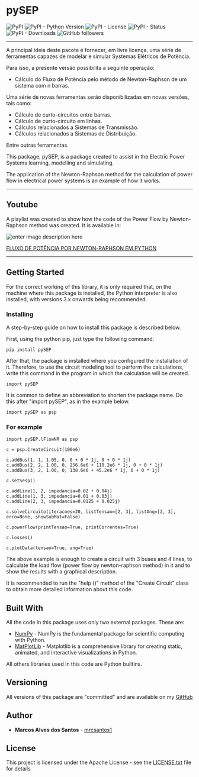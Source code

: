 # pySEP

![PyPI](https://img.shields.io/pypi/v/pySEP?style=plastic&logo=PyPi) ![PyPI - Python Version](https://img.shields.io/pypi/pyversions/pySEP?color=black&logo=python&logoColor=white&style=plastic) ![PyPI - License](https://img.shields.io/pypi/l/pySEP?color=red&style=plastic&logo=apache)  ![PyPI - Status](https://img.shields.io/pypi/status/pySEP?style=plastic) ![PyPI - Downloads](https://img.shields.io/pypi/dd/pySEP?color=blue&style=plastic) ![GitHub followers](https://img.shields.io/github/followers/mrcsantos1?label=Siga-me&logo=github&style=social) 

---

A principal ideia deste pacote é fornecer, em livre licença, uma série de ferramentas capazes de modelar e simular Systemas Elétricos de Potência.  

Para isso, a presente versão possibilita a seguinte operação: 

 - Cálculo do Fluxo de Potência pelo método de Newton-Raphson de um sistema com n barras. 
 
 Uma série de novas ferramentas serão disponibilizadas em novas versões, tais como: 
 
 
 - Cálculo de curto-circuitos entre barras.  
 - Cálculo de curto-circuito em linhas. 
 - Cálculos relacionados a Sistemas de Transmissão.   
 - Cálculos relacionados a Sistemas de Distribuição.   
 
 Entre outras ferramentas.
 
  
This package, pySEP, is a package created to assist in the Electric Power Systems learning, modelling and simulating.   
  
The application of the Newton-Raphson method for the calculation of power flow in electrical power systems is an example of how it works.

---

## Youtube

A playlist was created to show how the code of the Power Flow by Newton-Raphson method was created. It is available in:

![enter image description here](https://i.ytimg.com/vi/wHmq-bpv-Oo/hqdefault.jpg?sqp=-oaymwEXCNACELwBSFryq4qpAwkIARUAAIhCGAE=&rs=AOn4CLBOhZPCD5Lupd9udu2juM3BecwPQQ)

[FLUXO DE POTÊNCIA POR NEWTON-RAPHSON EM PYTHON](https://www.youtube.com/playlist?list=PLNOc51Usq3jgqOe4zmCNrXJ71SOBpa-TI)

---

## Getting Started

For the correct working of this library, it is only required that, on the machine where this package is installed, the Python interpreter is also installed, with versions 3.x onwards being recommended.

### Installing

A step-by-step guide on how to install this package is described below.

First, using the python pip, just type the following command.

```
pip install pySEP
```

After that, the package is installed where you configured the installation of it. Therefore, to use the circuit modeling tool to perform the calculations, write this command in the program in which the calculation will be created.

```
import pySEP 
```

It is common to define an abbreviation to shorten the package name. Do this after "import pySEP", as in the example below.

```
import pySEP as psp
```
### For example

```
import pySEP.lFlowNR as psp

c = psp.CreateCircuit(100e6)

c.addBus(1, 1, 1.05, 0, 0 + 0 * 1j, 0 + 0 * 1j)
c.addBus(2, 2, 1.00, 0, 256.6e6 + 110.2e6 * 1j, 0 + 0 * 1j)
c.addBus(3, 2, 1.00, 0, 138.6e6 + 45.2e6 * 1j, 0 + 0 * 1j)

c.setSesp()

c.addLine(1, 2, impedancia=0.02 + 0.04j)
c.addLine(1, 3, impedancia=0.01 + 0.03j)
c.addLine(2, 3, impedancia=0.0125 + 0.025j)

c.solveCircuito(iteracoes=20, listTensao=[2, 3], listAng=[2, 3], erro=None, showSubMat=False)

c.powerFlow(printTensao=True, printCorrentes=True)

c.losses()

c.plotData(tensao=True, ang=True)
```

The above example is enough to create a circuit with 3 buses and 4 lines, to calculate the load flow (power flow by newton-raphson method) in it and to show the results with a graphical description. 
 
 
 It is recommended to run the "help ()" method of the "Create Circuit" class to obtain more detailed information about this code.

## Built With

All the code in this package uses only two external packages. These are: 

* [NumPy]([https://numpy.org/](https://numpy.org/)) - NumPy is the fundamental package for scientific computing with Python.
* [MatPlotLib]([https://matplotlib.org/](https://matplotlib.org/)) - Matplotlib is a comprehensive library for creating static, animated, and interactive visualizations in Python.

All others libraries used in this code are Python builtins.



## Versioning

All versions of this package are "committed" and are available on my [GitHub](https://github.com/mrcsantos1/pySEP)

## Author

* **Marcos Alves dos Santos** - [mrcsantos1](https://github.com/mrcsantos1)


## License

This project is licensed under the Apache License - see the [LICENSE.txt](LICENSE.txt) file for details

